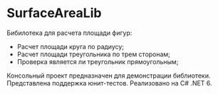 # SurfaceAreaLib

Бибилотека для расчета площади фигур:
- Расчет площади круга по радиусу;
- Расчет площади треугольника по трем сторонам;
- Проверка является ли треугольник прямоугольным;

Консольный проект предназначен для демонстрации библиотеки. 
Представлена поддержка юнит-тестов. 
Реализовано на C# .NET 6.
